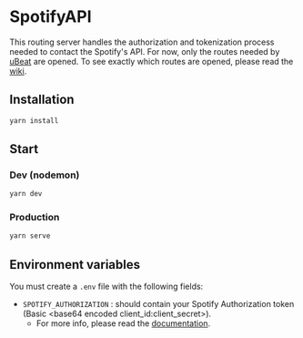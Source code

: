 # SpotifyAPI

This routing server handles the authorization and tokenization process needed to contact the Spotify's API. For now, only the routes needed by [uBeat](https://github.com/vigenere23/uBeat) are opened. To see exactly which routes are opened, please read the [wiki](https://github.com/vigenere23/SpotifyAPI/wiki).

## Installation

```bash
yarn install
```

## Start

### Dev (nodemon)

```bash
yarn dev
```

### Production

```bash
yarn serve
```

## Environment variables

You must create a `.env` file with the following fields:

* `SPOTIFY_AUTHORIZATION` : should contain your Spotify Authorization token (Basic \<base64 encoded client_id:client_secret\>).
  * For more info, please read the [documentation](https://developer.spotify.com/documentation/general/guides/authorization-guide/#client-credentials-flow).
